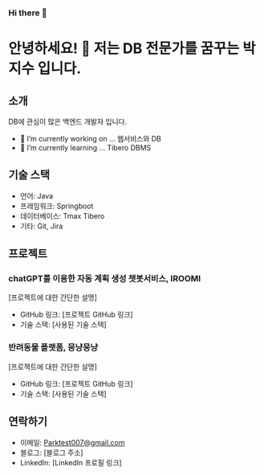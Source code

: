 ### Hi there 👋

<!--
**junglegym999/junglegym999** is a ✨ _special_ ✨ repository because its `README.md` (this file) appears on your GitHub profile.

Here are some ideas to get you started:

- 🔭 I’m currently working on ...
- 🌱 I’m currently learning ...
- 👯 I’m looking to collaborate on ...
- 🤔 I’m looking for help with ...
- 💬 Ask me about ...
- 📫 How to reach me: ...
- 😄 Pronouns: ...
- ⚡ Fun fact: ...
-->


# 안녕하세요! 👋 저는 DB 전문가를 꿈꾸는 박지수 입니다.

## 소개

DB에 관심이 많은 백엔드 개발자 입니다.
- 🔭 I’m currently working on ... 웹서비스와 DB
- 🌱 I’m currently learning ... Tibero DBMS


## 기술 스택

- 언어: Java
- 프레임워크: Springboot
- 데이터베이스: Tmax Tibero
- 기타: Git, Jira

## 프로젝트

### chatGPT를 이용한 자동 계획 생성 챗봇서비스, IROOMI

[프로젝트에 대한 간단한 설명]

- GitHub 링크: [프로젝트 GitHub 링크]
- 기술 스택: [사용된 기술 스택]

### 반려동물 플랫폼, 뭉냥뭉냥

[프로젝트에 대한 간단한 설명]

- GitHub 링크: [프로젝트 GitHub 링크]
- 기술 스택: [사용된 기술 스택]

## 연락하기

- 이메일: Parktest007@gmail.com
- 블로그: [블로그 주소]
- LinkedIn: [LinkedIn 프로필 링크]

